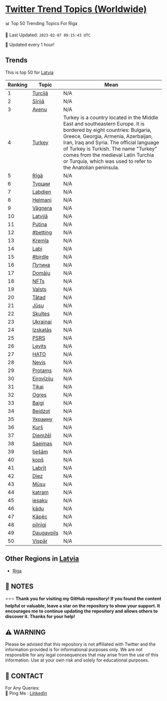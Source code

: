 [Twitter Trend Topics (Worldwide)](https://github.com/ErcinDedeoglu/Twitter-Trend-Topics)
==========


📊 Top 50 Trending Topics For Riga

📆 Last Updated: `2023-02-07 09:15:43 UTC`

🔧 Updated every 1 hour!


## Trends

This is top 50 for [Latvia](</Latvia>)

| Ranking | Topic | Mean |
| ------- | ------------ | ------------ |
| 1 | [Turcijā](http://twitter.com/search?q=Turcij%c4%81) | N/A |
| 2 | [Sīrijā](http://twitter.com/search?q=S%c4%abrij%c4%81) | N/A |
| 3 | [Avenu](http://twitter.com/search?q=Avenu) | N/A |
| 4 | [Turkey](http://twitter.com/search?q=Turkey) | Turkey is a country located in the Middle East and southeastern Europe. It is bordered by eight countries: Bulgaria, Greece, Georgia, Armenia, Azerbaijan, Iran, Iraq and Syria. The official language of Turkey is Turkish. The name "Turkey" comes from the medieval Latin Turchia or Turquia, which was used to refer to the Anatolian peninsula. |
| 5 | [Rīgā](http://twitter.com/search?q=R%c4%abg%c4%81) | N/A |
| 6 | [Турции](http://twitter.com/search?q=%d0%a2%d1%83%d1%80%d1%86%d0%b8%d0%b8) | N/A |
| 7 | [Labdien](http://twitter.com/search?q=Labdien) | N/A |
| 8 | [Helmani](http://twitter.com/search?q=Helmani) | N/A |
| 9 | [Vāgnera](http://twitter.com/search?q=V%c4%81gnera) | N/A |
| 10 | [Latvijā](http://twitter.com/search?q=Latvij%c4%81) | N/A |
| 11 | [Putina](http://twitter.com/search?q=Putina) | N/A |
| 12 | [#betting](http://twitter.com/search?q=%23betting) | N/A |
| 13 | [Kremļa](http://twitter.com/search?q=Krem%c4%bca) | N/A |
| 14 | [Labi](http://twitter.com/search?q=Labi) | N/A |
| 15 | [#birdle](http://twitter.com/search?q=%23birdle) | N/A |
| 16 | [Путина](http://twitter.com/search?q=%d0%9f%d1%83%d1%82%d0%b8%d0%bd%d0%b0) | N/A |
| 17 | [Domāju](http://twitter.com/search?q=Dom%c4%81ju) | N/A |
| 18 | [NFTs](http://twitter.com/search?q=NFTs) | N/A |
| 19 | [Valsts](http://twitter.com/search?q=Valsts) | N/A |
| 20 | [Tātad](http://twitter.com/search?q=T%c4%81tad) | N/A |
| 21 | [Jūsu](http://twitter.com/search?q=J%c5%absu) | N/A |
| 22 | [Skultes](http://twitter.com/search?q=Skultes) | N/A |
| 23 | [Ukrainai](http://twitter.com/search?q=Ukrainai) | N/A |
| 24 | [Izskatās](http://twitter.com/search?q=Izskat%c4%81s) | N/A |
| 25 | [PSRS](http://twitter.com/search?q=PSRS) | N/A |
| 26 | [Levits](http://twitter.com/search?q=Levits) | N/A |
| 27 | [НАТО](http://twitter.com/search?q=%d0%9d%d0%90%d0%a2%d0%9e) | N/A |
| 28 | [Nevis](http://twitter.com/search?q=Nevis) | N/A |
| 29 | [Protams](http://twitter.com/search?q=Protams) | N/A |
| 30 | [Eirovīziju](http://twitter.com/search?q=Eirov%c4%abziju) | N/A |
| 31 | [Tikai](http://twitter.com/search?q=Tikai) | N/A |
| 32 | [Ogres](http://twitter.com/search?q=Ogres) | N/A |
| 33 | [Baigi](http://twitter.com/search?q=Baigi) | N/A |
| 34 | [Beidzot](http://twitter.com/search?q=Beidzot) | N/A |
| 35 | [Украину](http://twitter.com/search?q=%d0%a3%d0%ba%d1%80%d0%b0%d0%b8%d0%bd%d1%83) | N/A |
| 36 | [Kurš](http://twitter.com/search?q=Kur%c5%a1) | N/A |
| 37 | [Diemžēl](http://twitter.com/search?q=Diem%c5%be%c4%93l) | N/A |
| 38 | [Saeimas](http://twitter.com/search?q=Saeimas) | N/A |
| 39 | [tiešām](http://twitter.com/search?q=tie%c5%a1%c4%81m) | N/A |
| 40 | [kopš](http://twitter.com/search?q=kop%c5%a1) | N/A |
| 41 | [Labrīt](http://twitter.com/search?q=Labr%c4%abt) | N/A |
| 42 | [Diez](http://twitter.com/search?q=Diez) | N/A |
| 43 | [Mūsu](http://twitter.com/search?q=M%c5%absu) | N/A |
| 44 | [katram](http://twitter.com/search?q=katram) | N/A |
| 45 | [iesaku](http://twitter.com/search?q=iesaku) | N/A |
| 46 | [kādu](http://twitter.com/search?q=k%c4%81du) | N/A |
| 47 | [Kāpēc](http://twitter.com/search?q=K%c4%81p%c4%93c) | N/A |
| 48 | [pilnīgi](http://twitter.com/search?q=piln%c4%abgi) | N/A |
| 49 | [Daugavpils](http://twitter.com/search?q=Daugavpils) | N/A |
| 50 | [Vispār](http://twitter.com/search?q=Visp%c4%81r) | N/A |



## Other Regions in [Latvia](</Latvia>)

* [Riga](</Latvia/Riga.md>)



## 📝 NOTES

⭐⭐⭐ **Thank you for visiting my GitHub repository! If you found the content helpful or valuable, leave a star on the repository to show your support. It encourages me to continue updating the repository and allows others to discover it. Thanks for your help!**


## ⚠️ WARNING

Please be advised that this repository is not affiliated with Twitter and the information provided is for informational purposes only. We are not responsible for any legal consequences that may arise from the use of this information. Use at your own risk and solely for educational purposes.


## 📨 CONTACT

 For Any Queries:  
            🏓 Ping Me : [LinkedIn](https://www.linkedin.com/in/ercindedeoglu/)
